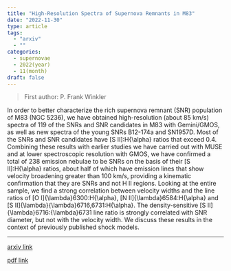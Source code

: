 ```yaml
---
title: "High-Resolution Spectra of Supernova Remnants in M83"
date: "2022-11-30"
type: article
tags:
  - "arxiv"
  - ""
categories:
  - supernovae
  - 2022(year)
  - 11(month)
draft: false
---
```


> First author: P. Frank Winkler

 In order to better characterize the rich supernova remnant (SNR) population
of M83 (NGC 5236), we have obtained high-resolution (about 85 km/s) spectra of
119 of the SNRs and SNR candidates in M83 with Gemini/GMOS, as well as new
spectra of the young SNRs B12-174a and SN1957D. Most of the SNRs and SNR
candidates have [S II]:H{\alpha} ratios that exceed 0.4. Combining these
results with earlier studies we have carried out with MUSE and at lower
spectroscopic resolution with GMOS, we have confirmed a total of 238 emission
nebulae to be SNRs on the basis of their [S II]:H{\alpha} ratios, about half of
which have emission lines that show velocity broadening greater than 100 km/s,
providing a kinematic confirmation that they are SNRs and not H II regions.
Looking at the entire sample, we find a strong correlation between velocity
widths and the line ratios of [O I]{\lambda}6300:H{\alpha}, [N
II]{\lambda}6584:H{\alpha} and [S II]{\lambda}{\lambda}6716,6731:H{\alpha}. The
density-sensitive [S II]{\lambda}6716:{\lambda}6731 line ratio is strongly
correlated with SNR diameter, but not with the velocity width. We discuss these
results in the context of previously published shock models.

---
[arxiv link](http://arxiv.org/abs/2212.00097v1)

[pdf link](http://arxiv.org/pdf/2212.00097v1)